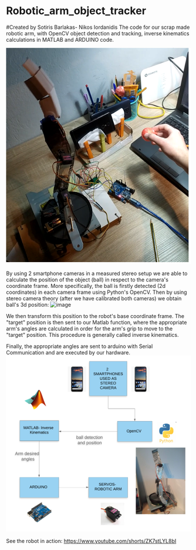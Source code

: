 # Robotic_arm_object_tracker
#Created by Sotiris Barlakas- Nikos Iordanidis
The code for our scrap made robotic arm, with OpenCV object detection and tracking, inverse kinematics calculations in MATLAB and ARDUINO code.

![alt text](https://github.com/sotosbarl/Robotic_arm_object_tracker/blob/main/robotic_arm.png)

By using 2 smartphone cameras in a measured stereo setup we are able to calculate the position of the object (ball) in respect to the camera's coordinate frame.
More specifically, the ball is firstly detected (2d coordinates) in each camera frame using Python's OpenCV. Then by using stereo camera theory (after we have calibrated both cameras) we obtain ball's 3d position:
![image](https://user-images.githubusercontent.com/57687239/178118958-7db67451-61b0-4c04-b831-62596bfb4059.png)

We then transform this position to the robot's base coordinate frame. The "target" position is then sent to our Matlab function, where the appropriate arm's angles are calculated in order for the arm's grip to move to the "target" position. This procedure is generally called inverse kinematics. 

Finally, the appropriate angles are sent to arduino with Serial Communication and are executed by our hardware.
![alt text](https://github.com/sotosbarl/Robotic_arm_object_tracker/blob/main/Project%20Workflow.png)

See the robot in action: 
https://www.youtube.com/shorts/ZK7stLYL8bI
